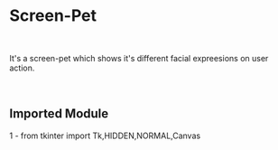 # Screen-Pet
<br>
<p>It's a screen-pet which shows it's different facial expreesions on user action.</p>
<br>

<h2>Imported Module</h2>

1 - from tkinter import Tk,HIDDEN,NORMAL,Canvas<br>
